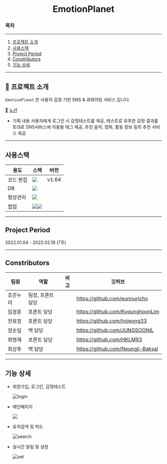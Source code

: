 <h1 align="center">EmotionPlanet</h1>

### 목차

---

1. [프로젝트 소개](#-프로젝트-소개)
2. [사용스택](#사용스택)
3. [Project Period](#project-period)
4. [Constributors](#constributors)
5. [기능 상세](#기능-상세)

---

## 📖 프로젝트 소개

`EmotionPlanet` 은 사용자 감정 기반 SNS & 큐레이팅 서비스 입니다.


📜 [노션](https://ionized-sugar-931.notion.site/B-Noty-cf7e5b4f43754c178652ae2f23698852)

-   기획 내용
    사용자에게 로그인 시 감정테스트를 제공, 테스트로 유추한 감정 결과를 토대로 SNS서비스에 이용될 태그 제공, 추천 음악, 영화, 활동 정보 등의 추천 서비스 제공

---

## 사용스택

| 용도      | 스택                                                                                                                                                                                                           | 버전  |
| --------- | -------------------------------------------------------------------------------------------------------------------------------------------------------------------------------------------------------------- | ----- |
| 코드 편집 | <img src="https://img.shields.io/badge/Visual Studio Code-007ACC?style=plastic&logo=Visual Studio Code&logoColor=white">                                                                                       | v1.64 |
| DB        | <img src="https://img.shields.io/badge/MySQL-FFCA28?style=plastic&logo=MySQL&logoColor=white">                                                                                                              |       |
| 형상관리  | <img src="https://img.shields.io/badge/git-F05032?style=plastic&logo=git&logoColor=white">                                                                                                                     |       |
| 협업      | <img src="https://img.shields.io/badge/Jira Software-0052CC?style=plastic&logo=Jira Software&logoColor=white"><img src="https://img.shields.io/badge/Notion-000000?style=plastic&logo=Notion&logoColor=white"> |       |

---

## Project Period

2022.01.04 - 2022.02.18 (7주)

---

## Constributors

| 팀원   | 역할                             | 비고 | 깃허브                            |
| ------ | -------------------------------- | ---- | --------------------------------- |
| 조은누리 | 팀장, 프론트 담당               |      | https://github.com/eunnuricho     |
| 임경훈 | 프론트 담당                       |      | https://github.com/KyounghoonLim  |
| 전호정 | 프론트 담당                       |      | https://github.com/hojeong33      |
| 정순일 | 백 담당                           |      | https://github.com/JUNGSOONIL     |
| 최명재 | 프론트 담당                       |      | https://github.com/HKLM93         |
| 최상후 | 백 담당                           |      | https://github.com/Neungji-Baksal |

---

## 기능 상세

-   회원가입, 로그인, 감정테스트

       ![login](https://user-images.githubusercontent.com/88392868/171982162-e68359c3-3ca6-49cb-9067-cd99f6b47940.gif)

        
-   메인페이지

       <img src="exec/main.gif">

-   유저검색 및 피드

       ![search](https://user-images.githubusercontent.com/88392868/171982260-f6cb2834-5cca-407a-bfa8-c40091089f81.gif)


-   실시간 알림 및 설정

       ![set](https://user-images.githubusercontent.com/88392868/171982282-86304238-e33f-4a6c-a843-323161172f71.gif)




